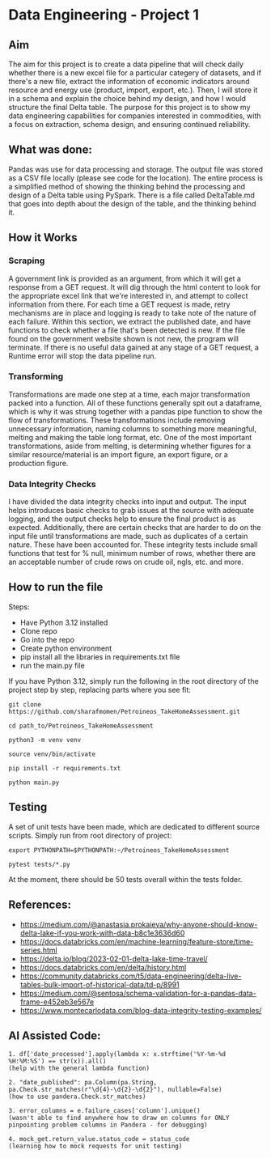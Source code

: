 # Data Engineering - Project 1

## Aim

The aim for this project is to create a data pipeline that will check daily whether there is a new excel file for a particular categery of datasets, and if there's a new file, extract the information of economic indicators around resource and energy use (product, import, export, etc.). Then, I will store it in a schema and explain the choice behind my design, and how I would structure the final Delta table. The purpose for this project is to show my data engineering capabilities for companies interested in commodities, with a focus on extraction, schema design, and ensuring continued reliability. 

## What was done:

Pandas was use for data processing and storage. The output file was stored as a CSV file locally (please see code for the location). The entire process is a simplified method of showing the thinking behind the processing and design of a Delta table using PySpark. There is a file called DeltaTable.md that goes into depth about the design of the table, and the thinking behind it. 

## How it Works

### Scraping

A government link is provided as an argument, from which it will get a response from a GET request. It will dig through the html content to look for the appropriate excel link that we're interested in, and attempt to collect information from there. For each time a GET request is made, retry mechanisms are in place and logging is ready to take note of the nature of each failure. Within this section, we extract the published date, and have functions to check whether a file that's been detected is new. If the file found on the government website shown is not new, the program will terminate. If there is no useful data gained at any stage of a GET request, a Runtime error will stop the data pipeline run.

### Transforming

Transformations are made one step at a time, each major transformation packed into a function. All of these functions generally spit out a dataframe, which is why it was strung together with a pandas pipe function to show the flow of transformations. These transformations include removing unnecessary information, naming columns to something more meaningful, melting and making the table long format, etc. One of the most important transformations, aside from melting, is determining whether figures for a similar resource/material is an import figure, an export figure, or a production figure. 

### Data Integrity Checks

I have divided the data integrity checks into input and output. The input helps introduces basic checks to grab issues at the source with adequate logging, and the output checks help to ensure the final product is as expected. Additionally, there are certain checks that are harder to do on the input file until transformations are made, such as duplicates of a certain nature. These have been accounted for. These integrity tests include small functions that test for % null, minimum number of rows, whether there are an acceptable number of crude rows on crude oil, ngls, etc. and more. 

## How to run the file

Steps:
- Have Python 3.12 installed
- Clone repo
- Go into the repo
- Create python environment
- pip install all the libraries in requirements.txt file
- run the main.py file

If you have Python 3.12, simply run the following in the root directory of the project step by step, replacing parts where you see fit:
```
git clone https://github.com/sharafmomen/Petroineos_TakeHomeAssessment.git

cd path_to/Petroineos_TakeHomeAssessment

python3 -m venv venv

source venv/bin/activate

pip install -r requirements.txt

python main.py
```

## Testing

A set of unit tests have been made, which are dedicated to different source scripts. Simply run from root directory of project:

```
export PYTHONPATH=$PYTHONPATH:~/Petroineos_TakeHomeAssessment

pytest tests/*.py

```

At the moment, there should be 50 tests overall within the tests folder. 

## References:
- https://medium.com/@anastasia.prokaieva/why-anyone-should-know-delta-lake-if-you-work-with-data-b8c1e3636d60
- https://docs.databricks.com/en/machine-learning/feature-store/time-series.html 
- https://delta.io/blog/2023-02-01-delta-lake-time-travel/ 
- https://docs.databricks.com/en/delta/history.html
- https://community.databricks.com/t5/data-engineering/delta-live-tables-bulk-import-of-historical-data/td-p/8991 
- https://medium.com/@sentosa/schema-validation-for-a-pandas-data-frame-e452eb3e567e
- https://www.montecarlodata.com/blog-data-integrity-testing-examples/

## AI Assisted Code:
```
1. df['date_processed'].apply(lambda x: x.strftime('%Y-%m-%d %H:%M:%S') == str(x)).all() 
(help with the general lambda function)

2. "date_published": pa.Column(pa.String, pa.Check.str_matches(r"\d{4}-\d{2}-\d{2}"), nullable=False) 
(how to use pandera.Check.str_matches)

3. error_columns = e.failure_cases['column'].unique() 
(wasn't able to find anywhere how to draw on columns for ONLY pinpointing problem columns in Pandera - for debugging)

4. mock_get.return_value.status_code = status_code 
(learning how to mock requests for unit testing)
```
